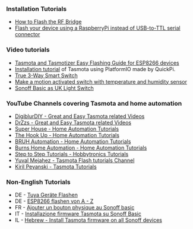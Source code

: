 ### Installation Tutorials
* [How to Flash the RF Bridge](How-to-Flash-the-RF-Bridge)  
* [Flash your device using a RaspberryPi instead of USB-to-TTL serial connector](Flash-Sonoff-using-Raspberry-Pi)

### Video tutorials
* [Tasmota and Tasmotizer Easy Flashing Guide for ESP8266 devices](https://youtu.be/hIwIhu5OWiA)
* [Installation tutorial](https://youtu.be/n4MDRm2yAJg) of Tasmota using PlatformIO made by QuickPi.
* [True 3-Way Smart Switch](https://www.youtube.com/watch?v=9LIaDN7Nx2E)
* [Make a motion activated switch with temperature and humidity sensor](https://www.youtube.com/watch?v=mWQnHResSCM)
* [Sonoff Basic as UK Light Switch](https://www.youtube.com/watch?v=XM03KvdP-uA)

### YouTube Channels covering Tasmota and home automation
* [DigiblurDIY - Great and Easy Tasmota related Videos](https://www.youtube.com/channel/UC5ZdPKE2ckcBhljTc2R_qNA/search?query=tasmota)
* [DrZzs - Great and Easy Tasmota related Videos](https://www.youtube.com/channel/UC7G4tLa4Kt6A9e3hJ-HO8ng/search?query=tasmota)
* [Super House - Home Automation Tutorials](https://www.youtube.com/user/SuperHouseTV/search?query=tasmota)
* [The Hook Up - Home Automation Tutorials](https://www.youtube.com/channel/UC2gyzKcHbYfqoXA5xbyGXtQ/search?query=tasmota)
* [BRUH Automation - Home Automation Tutorials](https://www.youtube.com/channel/UCLecVrux63S6aYiErxdiy4w/search?query=tasmota)
* [Burns Home Automation - Home Automation Tutorials](https://www.youtube.com/channel/UCSKQutOXuNLvFetrKuwudpg/search?query=tasmota)
* [Step to Step Tutorials - Hobbytronics Tutorials](https://hobbytronics.pk/blog/)
* [Yuval Mejahez - Tasmota Flash tutorials Channel](https://www.youtube.com/channel/UC8eIbt7dehdys0n_n22zKvA/search?query=tasmota)
* [Kiril Peyanski - Tasmota Tutorials](https://www.youtube.com/kpeyanski/search?query=tasmota)

### Non-English Tutorials
* DE - [Tuya Geräte Flashen](https://www.youtube.com/watch?v=0MAPHmvPGFM)
* DE - [ESP8266 flashen von A - Z](https://www.youtube.com/watch?v=Xfb8Y1R-y1U)
* FR - [Ajouter un bouton physique au Sonoff basic](https://www.domo-blog.fr/ajouter-un-bouton-physique-au-sonoff-basic/)
* IT - [Installazione firmware Tasmota su Sonoff Basic](https://www.youtube.com/watch?v=kFkPk2TDNg8)
* IL - [Hebrew - Install Tasmota firmware on all Sonoff devices](https://www.youtube.com/channel/UC8eIbt7dehdys0n_n22zKvA/search?query=tasmota)

